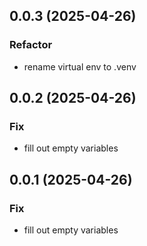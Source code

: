 ## 0.0.3 (2025-04-26)

### Refactor

- rename virtual env to .venv

## 0.0.2 (2025-04-26)

### Fix

- fill out empty variables

## 0.0.1 (2025-04-26)

### Fix

- fill out empty variables
